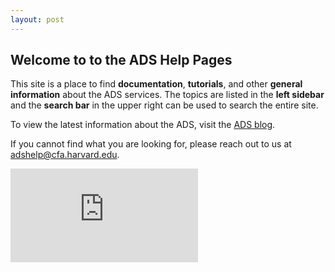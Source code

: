 ```yaml
---
layout: post
---
```


<h2>Welcome to to the ADS Help Pages</h2>

<p>This site is a place to find <b>documentation</b>, <b>tutorials</b>, and other <b>general information</b> about the ADS services. The topics are listed in the <b>left sidebar</b> and the <b>search bar</b> in the upper right can be used to search the entire site.</p>

<p>To view the latest information about the ADS, visit the <a href="{{ site.baseurl }}/blog">ADS blog</a>.</p>

<p>If you cannot find what you are looking for, please reach out to us at <a href="mailto:adshelp@cfa.harvard.edu">adshelp@cfa.harvard.edu</a>.

<br>
<div class="scalable scalable-16-9">
  <div class="scalable-content">
    <iframe src="https://www.youtube.com/embed/di6MlF5nvzo" frameborder="0" allow="autoplay; encrypted-media" allowfullscreen></iframe>
  </div>
</div>


